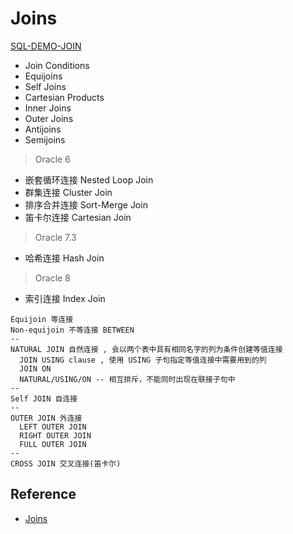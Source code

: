# Joins

[SQL-DEMO-JOIN](../../scripts/dev/sql_query/join.sql)

- Join Conditions
- Equijoins
- Self Joins
- Cartesian Products
- Inner Joins
- Outer Joins
- Antijoins
- Semijoins


> Oracle 6

- 嵌套循环连接 Nested Loop Join
- 群集连接 Cluster Join
- 排序合并连接 Sort-Merge Join
- 笛卡尔连接 Cartesian Join

> Oracle 7.3

- 哈希连接 Hash Join

> Oracle 8

- 索引连接 Index Join

```oracle
Equijoin 等连接
Non-equijoin 不等连接 BETWEEN
--
NATURAL JOIN 自然连接 , 会以两个表中具有相同名字的列为条件创建等值连接
  JOIN USING clause , 使用 USING 子句指定等值连接中需要用到的列
  JOIN ON
  NATURAL/USING/ON -- 相互排斥，不能同时出现在联接子句中
--
Self JOIN 自连接
--
OUTER JOIN 外连接
  LEFT OUTER JOIN
  RIGHT OUTER JOIN
  FULL OUTER JOIN
--
CROSS JOIN 交叉连接(笛卡尔)
```

## Reference

- [Joins](https://docs.oracle.com/cd/E11882_01/server.112/e41084/queries006.htm#SQLRF30046)